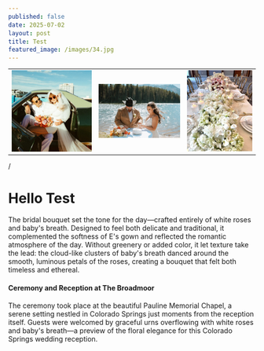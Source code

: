 ```yaml
---
published: false
date: 2025-07-02
layout: post
title: Test
featured_image: /images/34.jpg
---
```

|     |     |     |
| --- | --- | --- |
| ![](/images/12.jpg) | ![](/images/16.jpg) | ![](/images/27.jpg) |

/

# Hello Test

The bridal bouquet set the tone for the day—crafted entirely of white roses and baby's breath. Designed to feel both delicate and traditional, it complemented the softness of E's gown and reflected the romantic atmosphere of the day. Without greenery or added color, it let texture take the lead: the cloud-like clusters of baby's breath danced around the smooth, luminous petals of the roses, creating a bouquet that felt both timeless and ethereal.

#### Ceremony and Reception at The Broadmoor

The ceremony took place at the beautiful Pauline Memorial Chapel, a serene setting nestled in Colorado Springs just moments from the reception itself. Guests were welcomed by graceful urns overflowing with white roses and baby's breath—a preview of the floral elegance for this Colorado Springs wedding reception.